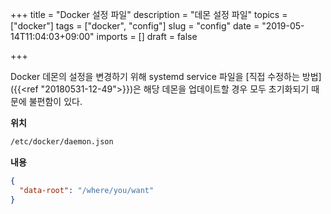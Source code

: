 +++
title = "Docker 설정 파일"
description = "데몬 설정 파일"
topics = ["docker"]
tags = ["docker", "config"]
slug = "config"
date = "2019-05-14T11:04:03+09:00"
imports = []
draft = false

+++

Docker 데몬의 설정을 변경하기 위해 systemd service 파일을 [직접 수정하는 방법]({{<ref "20180531-12-49">}})은 해당 데몬을 업데이트할 경우 모두 초기화되기 때문에 불편함이 있다.

**위치**

```sh
/etc/docker/daemon.json
```

**내용**

```json
{
  "data-root": "/where/you/want"
}
```



